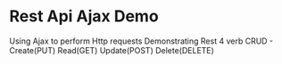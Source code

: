 # Rest Api Ajax Demo
Using Ajax to perform Http requests
Demonstrating Rest 4 verb CRUD - Create(PUT) Read(GET) Update(POST) Delete(DELETE)